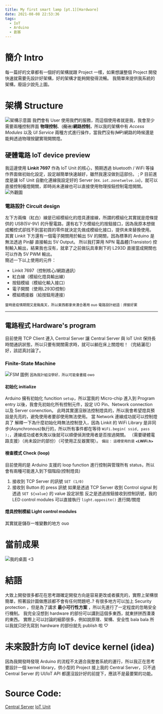 ```yaml
---
title: My first smart lamp [pt.1][Hardware]
date: 2021-08-08 22:53:36
tags:
  - IoT 
  - Arduino 
  - 創客
---
```


# 簡介 Intro
每一篇好的文章都有一個好的架構就跟 Project 一樣，如果想讓整個 Project 開發快速就需要先設計好架構，好的架構才能夠開發得流暢。
我簡單來提供我系統的架構，廢話少說先上圖。
<!-- more -->
# 架構 Structure
![架構示意圖](IoT-Service-Structure.png)
我們會有 User 使用我們的服務，而這個使用者就是我，我會至少需要兩種控制界面 **物理控制**、(~~魔法~~)**網路控制**，所以我的架構中有 *Access Modules* 以及 *UI Service* 兩種方式進行操作，當我們沒有(~~MP~~)網路的時候還是能夠透過物理按鍵實現開關燈。

## 硬體電路 IoT device preview
  我這邊使用 **Linkit 7697** 作為 IoT Unit 的核心，預期透過 bluetooth / WiFi 等操作界面做初始化設定，設定越簡單快速越好，雖然我還沒做到這部份。 ; P
  目前進度是讓 IoT Unit 自動化連線我設定好的 Server (ex. `iot.zonetwelve.io`)，就可以直接控制檯燈開關，即時尚未連線也可以直接使用物理按鈕控制電燈開關。
![外觀圖](iot-device-preview-1.jpg)
### 電路設計 Circuit design
  左下方兩條（紅白）線是已經模組化的燈具連接線，所謂的模組化其實就是燈條提供的 USB(5V-9V) 的升壓電路，還有右下方模組化的按鈕接口，因為我原本想做成觸控式卻找不到當初買的零件就決定先做成模組化接口，提供未來替換使用。
其實 Linkit 下方還有一個電子開關用於輸出 5V 的開關，因為標準的 Arduino 是無法透過 Pin腳 直接輸出 5V Output。
所以我打算用 NPN 電晶體(Transistor) 控制輸入輸出，結果我也沒有，就拿了之前做玩具車剩下的 L293D 直接當成開關也可以作為 5V PWM 輸出。
<br>
簡述一下以上使用的元件：
- Linkit 7697（控制核心/網路通訊）
- 紅白線（模組化燈具輸出線）
- 按鈕模組（模組化輸入接口）
- 電子開關（使用L293D控制）
- 模組橋接器（給按鈕用連接）


<small>當時是疫情期間又是颱風天，所以東西都拿來湊合著用 ouo</small>
<small>電路設計結語：焊接好累</small>

---

## 電路程式 Hardware's program
  目前使用 TCP Client 連入 Central Server 讓 Central Server 與 IoT Unit 保持長時間通訊狀態，所以只要有開關需求時，就可以躺在床上關燈啦！（完結灑花）
  好，該認真討論了。

### Finite-State Machine
![FSM 圖例](IoTUnit-FSM.png)
<small>因為我計組沒學好，所以可能會畫錯 owo</small>

#### 初始化 initialize
Arduino 擁有初始化 funcition `setup`，所以當我的 Micro-chip 進入到 Program entry 以後，我會先初始化所有控制元件，設定 I/O Pin、Network connection 以及 Server conenction。
此時其實還沒辦法控制燈具的，所以我會希望燈具預設是先亮的，避免使用者要卻使用無法使用。
當 Network 連線成功就可以控制燈具了
解釋一下為什麼初始化時無法控制登入，因為 Linkit 的 WiFi Library 是非同步(Asynchronous)執行的，所以所有事件都在等待 `WiFi.begin( ssid, pass );`，連線成功或者失敗以後就可以順便偵測使用者是否按過開關。
（需要硬體電路支援）（尚未設計的部份）（可使用正反器實現）。
<small>備註： 這裡使用的是 **<LWiFi.h>** </small>

#### 檢查模式 Check (loop)
  目前使用的是 Arduino 支援的 loop function 進行控制與管理所有 status，所以會有兩種可能進入到下個階段(控制燈具)
  1. 接收到 TCP Server 的訊號 `SET (1/0)`
  2. 接收到 Button 的 press 訊號
如果是透過 TCP Server 收到 Control signal 則透過 `SET ${value}` 的 value 設定狀態
反之是透過按鈕接收到控制訊號，我的 LED control modules 可以直接執行 `light.opposite()` 進行開/關燈

#### 燈具控制模組 Light control modules
  其實就是儲存一堆變數的地方 ouo

# 當前成果
![我的桌面 <3](desktop-with-lamp.jpg)
# 結語
大致上開發很多都花在思考跟確定開發方向是容易更改或者擴充的，實際上架構很簡單，照著設計圖做應該都不會有任何問題吧..?
有很多地方可以加上 Security protection ，但是為了講求 **最小可行性方案** ，所以先進行了一定程度的忽略安全行機制。
我完全沒想到 hardware 的部份可以講到這個多東西，就東拼拼西湊湊的東西。
實際上可以討論的細節很多，例如說原理、架構、安全性 bala bala
所以我就只好先寫到 hardware 的部份就先 publish 啦 ♡

# 未來設計方向 IoT device kernel (idea)
因為我開發時發現 Arduino 的流程不太適合我整套系統的運行，所以我正在思考要設計一個 kernel library，供小型的 Project 接上我的 Central Server，只不過 Central Server 的 UI/IoT API 都還沒設計好的前提下，應該不是最要緊的功能。
# Source Code:
[Central Server](https://github.com/ZoneTwelve/IoT-Management-Unit)
[IoT Unit](https://github.com/ZoneTwelve/IoT-Control-Unit-Sample)
